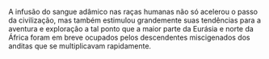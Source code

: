 ﻿A infusão do sangue adâmico nas raças humanas não só acelerou o passo da civilização, mas também estimulou grandemente suas tendências para a aventura e exploração a tal ponto que a maior parte da Eurásia e norte da África foram em breve ocupados pelos descendentes miscigenados dos anditas que se multiplicavam rapidamente.
